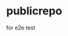 # publicrepo
for e2e test


















































































































































































































































































































































































































































































































































































































































































































































































































































































































































































































































































































































































































































































































































































































































































































































































































































































































































































































































































































































































































































































































































































































































































































































































































































































































































































































































































































































































































